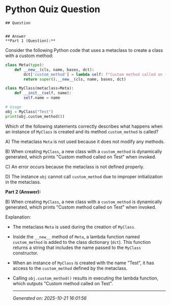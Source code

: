 # Python Quiz Question
    
    ## Question
    
    
    ## Answer
    **Part 1 (Question):**

Consider the following Python code that uses a metaclass to create a class with a custom method:

```python
class Meta(type):
    def __new__(cls, name, bases, dct):
        dct['custom_method'] = lambda self: f"Custom method called on {self.name}"
        return super().__new__(cls, name, bases, dct)

class MyClass(metaclass=Meta):
    def __init__(self, name):
        self.name = name

# Usage
obj = MyClass("Test")
print(obj.custom_method())
```

Which of the following statements correctly describes what happens when an instance of `MyClass` is created and its method `custom_method` is called?

A) The metaclass `Meta` is not used because it does not modify any methods.

B) When creating `MyClass`, a new class with a `custom_method` is dynamically generated, which prints "Custom method called on Test" when invoked.

C) An error occurs because the metaclass is not defined properly.

D) The instance `obj` cannot call `custom_method` due to improper initialization in the metaclass.

**Part 2 (Answer):**

B) When creating `MyClass`, a new class with a `custom_method` is dynamically generated, which prints "Custom method called on Test" when invoked.

Explanation:
- The metaclass `Meta` is used during the creation of `MyClass`. 
- Inside the `__new__` method of `Meta`, a lambda function named `custom_method` is added to the class dictionary (`dct`). This function returns a string that includes the name passed to the `MyClass` constructor.
- When an instance of `MyClass` is created with the name "Test", it has access to the `custom_method` defined by the metaclass. 
- Calling `obj.custom_method()` results in executing the lambda function, which outputs "Custom method called on Test".
    
    ---
    *Generated on: 2025-10-21 16:01:56*
    